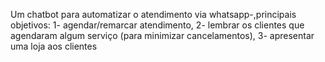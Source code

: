 Um chatbot para automatizar o atendimento via whatsapp-,principais objetivos: 
1- agendar/remarcar atendimento, 
2- lembrar os clientes que agendaram algum serviço (para minimizar cancelamentos), 
3- apresentar uma loja aos clientes


